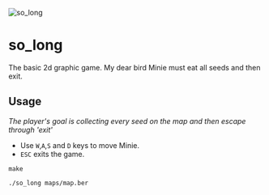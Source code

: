 
![so_long](https://github.com/eunbi-bb/so_long/assets/80834766/14e37daa-5933-4fa0-8427-e8b88668c681)


# so_long
The basic 2d graphic game. My dear bird Minie must eat all seeds and then exit.

## Usage
*The player's goal is collecting every seed on the map and then escape through 'exit'*
- Use `W`,`A`,`S` and `D` keys to move Minie.
- `ESC` exits the game.

```
make
```
```
./so_long maps/map.ber
```
